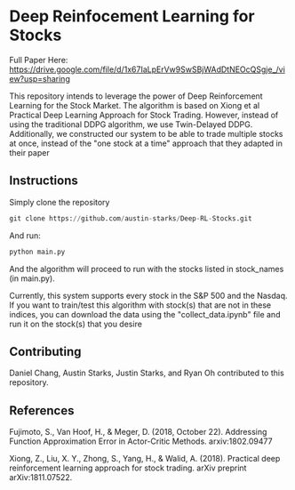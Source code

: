 # Deep Reinfocement Learning for Stocks

Full Paper Here: https://drive.google.com/file/d/1x67IaLpErVw9SwSBjWAdDtNEOcQSgje_/view?usp=sharing

This repository intends to leverage the power of Deep Reinforcement Learning for the Stock Market. The algorithm is based on Xiong et al Practical Deep Learning Approach for Stock Trading. However, instead of using the traditional DDPG algorithm, we use Twin-Delayed DDPG. Additionally, we constructed our system to be able to trade multiple stocks at once, instead of the "one stock at a time" approach that they adapted in their paper

## Instructions

Simply clone the repository

```python
git clone https://github.com/austin-starks/Deep-RL-Stocks.git
```

And run:

```python
python main.py
```

And the algorithm will proceed to run with the stocks listed in stock_names (in main.py).

Currently, this system supports every stock in the S&P 500 and the Nasdaq. If you want to train/test this algorithm with stock(s) that are not in these indices, you can download the data using the "collect_data.ipynb" file and run it on the stock(s) that you desire

## Contributing

Daniel Chang, Austin Starks, Justin Starks, and Ryan Oh contributed to this repository.

## References

Fujimoto, S., Van Hoof, H., & Meger, D. (2018, October 22). Addressing Function Approximation Error in Actor-Critic Methods. arxiv:1802.09477

Xiong, Z., Liu, X. Y., Zhong, S., Yang, H., & Walid, A. (2018). Practical deep reinforcement
learning approach for stock trading. arXiv preprint arXiv:1811.07522.
